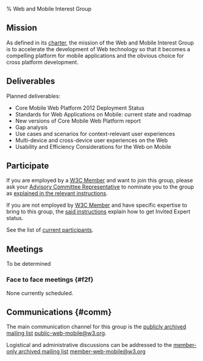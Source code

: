 % Web and Mobile Interest Group

Mission
-------

As defined in its
[charter](http://www.w3.org/2013/07/webmobile-ig-charter.html), the
mission of the Web and Mobile Interest Group is to accelerate the
development of Web technology so that it becomes a compelling platform
for mobile applications and the obvious choice for cross platform
development.

Deliverables
------------

Planned deliverables:

-   Core Mobile Web Platform 2012 Deployment Status
-   Standards for Web Applications on Mobile: current state and roadmap
-   New versions of Core Mobile Web Platform report
-   Gap analysis
-   Use cases and scenarios for context-relevant user experiences
-   Multi-device and cross-device user experiences on the Web
-   Usability and Efficiency Considerations for the Web on Mobile

Participate
-----------

If you are employed by a [W3C
Member](http://www.w3.org/Consortium/Member/List) and want to join this
group, please ask your [Advisory Committee
Representative](http://www.w3.org/Member/ACList) to nominate you to the
group as [explained in the relevant
instructions](http://www.w3.org/2004/01/pp-impl/65406/instructions).

If you are not employed by [W3C
Member](http://www.w3.org/Consortium/Member/List) and have specific
expertise to bring to this group, the [said
instructions](http://www.w3.org/2004/01/pp-impl/65406/instructions)
explain how to get Invited Expert status.

See the list of [current
participants](http://www.w3.org/2000/09/dbwg/details?group=65406&public=1).

Meetings
--------

To be determined

### Face to face meetings {#f2f}

None currently scheduled.

Communications {#comm}
--------------

The main communication channel for this group is the [publicly archived
mailing list](http://lists.w3.org/Archives/Public/public-web-mobile/)
<public-web-mobile@w3.org>.

Logistical and administrative discussions can be addressed to the
[member-only archived mailing
list](http://lists.w3.org/Archives/Member/member-web-mobile/)
<member-web-mobile@w3.org>

